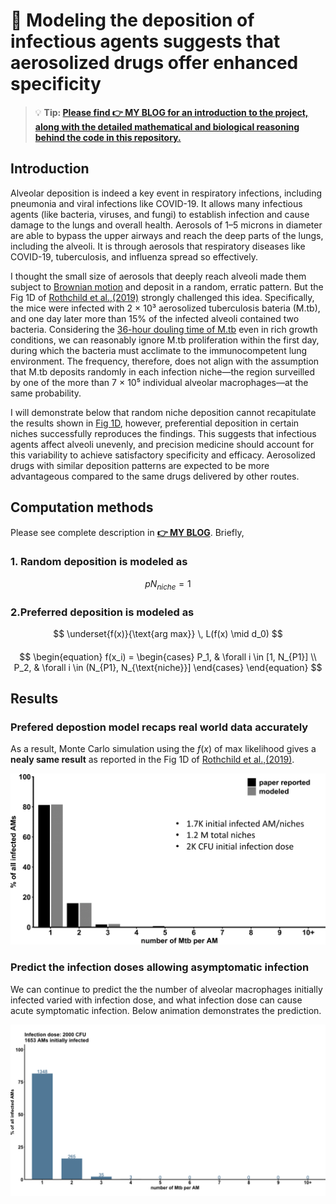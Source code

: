 # 💨 Modeling the deposition of infectious agents suggests that aerosolized drugs offer enhanced specificity

> 💡 **Tip: [Please find **👉 MY BLOG** for an introduction to the project, along with the detailed mathematical and biological reasoning behind the code in this repository.](https://myhugoblog)**

## Introduction
Alveolar deposition is indeed a key event in respiratory infections, including pneumonia and viral infections like COVID-19. It allows many infectious agents (like bacteria, viruses, and fungi) to establish infection and cause damage to the lungs and overall health. Aerosols of 1–5 microns in diameter are able to bypass the upper airways and reach the deep parts of the lungs, including the alveoli. It is through aerosols that respiratory diseases like COVID-19, tuberculosis, and influenza spread so effectively.

I thought the small size of aerosols that deeply reach alveoli made them subject to [Brownian motion](https://en.wikipedia.org/wiki/Brownian_motion) and deposit in a random, erratic pattern. But the Fig 1D of [Rothchild et al.,(2019)](https://pmc.ncbi.nlm.nih.gov/articles/PMC6910245/) strongly challenged this idea. Specifically, the mice were infected with 2 × 10³ aerosolized tuberculosis bateria (M.tb), and one day later more than 15% of the infected alveoli contained two bacteria. Considering the [36-hour douling time of M.tb](https://pmc.ncbi.nlm.nih.gov/articles/PMC2779834/) even in rich growth conditions, we can reasonably ignore M.tb proliferation within the first day, during which the bacteria must acclimate to the immunocompetent lung environment. The frequency, therefore, does not align with the assumption that M.tb deposits randomly in each infection niche—the region surveilled by one of the more than 7 × 10⁵ individual alveolar macrophages—at the same probability.

I will demonstrate below that random niche deposition cannot recapitulate the results shown in [Fig 1D](https://pmc.ncbi.nlm.nih.gov/articles/PMC6910245/), however, preferential deposition in certain niches successfully reproduces the findings. This suggests that infectious agents affect alveoli unevenly, and precision medicine should account for this variability to achieve satisfactory specificity and efficacy. Aerosolized drugs with similar deposition patterns are expected to be more advantageous compared to the same drugs delivered by other routes. 

## Computation methods
Please see complete description in [**👉 MY BLOG**](https://myhugoblog). Briefly, 
### 1. Random deposition is modeled as
$$
p N_{niche} = 1
$$
### 2.Preferred deposition is modeled as
$$
\underset{f(x)}{\text{arg max}} \, L(f(x) \mid d_0)
$$
#### 
$$
\begin{equation}
f(x_i) =
\begin{cases} 
P_1, & \forall i \in [1, N_{P1}] \\
P_2, & \forall i \in (N_{P1}, N_{\text{niche}}]
\end{cases}
\end{equation}
$$

## Results
### Prefered depostion model recaps real world data accurately
As a result, Monte Carlo simulation using the $f(x)$ of max likelihood gives a **nealy same result** as reported in the Fig 1D of [Rothchild et al.,(2019)](https://pmc.ncbi.nlm.nih.gov/articles/PMC6910245/).

![prefered depostion model recap real world data](model_aerosol_depostion_prefered%20depostion.jpg)

### Predict the infection doses allowing asymptomatic infection
We can continue to predict the the number of alveolar macrophages initially infected varied with infection dose, and what infection dose can cause acute symptomatic infection. Below animation demonstrates the prediction.

![animate](model_aerosol_depostion_bestModel,boostrapDynamicVis1.gif)


